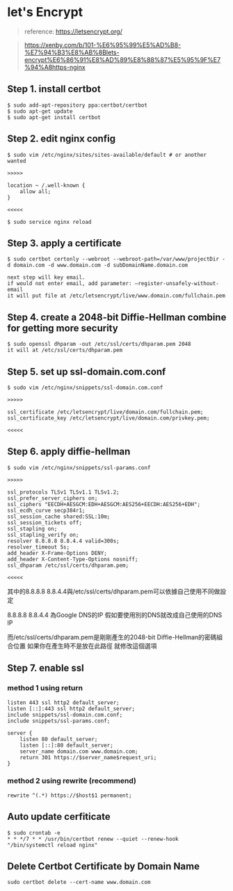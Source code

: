 # let's Encrypt
> reference: https://letsencrypt.org/

> https://xenby.com/b/101-%E6%95%99%E5%AD%B8-%E7%94%B3%E8%AB%8Blets-encrypt%E6%86%91%E8%AD%89%E8%88%87%E5%95%9F%E7%94%A8https-nginx

## Step 1. install certbot
```
$ sudo add-apt-repository ppa:certbot/certbot
$ sudo apt-get update
$ sudo apt-get install certbot
```

## Step 2. edit nginx config
```
$ sudo vim /etc/nginx/sites/sites-available/default # or another wanted

>>>>>

location ~ /.well-known {
	allow all;
}

<<<<<

$ sudo service nginx reload

```

## Step 3. apply a certificate
```
$ sudo certbot certonly --webroot --webroot-path=/var/www/projectDir -d domain.com -d www.domain.com -d subDomainName.domain.com

next step will key email.
if would not enter email, add parameter: –register-unsafely-without-email
it will put file at /etc/letsencrypt/live/www.domain.com/fullchain.pem
```

## Step 4. create a 2048-bit Diffie-Hellman combine for getting more security
```
$ sudo openssl dhparam -out /etc/ssl/certs/dhparam.pem 2048
it will at /etc/ssl/certs/dhparam.pem
```

## Step 5. set up ssl-domain.com.conf
```
$ sudo vim /etc/nginx/snippets/ssl-domain.com.conf

>>>>>

ssl_certificate /etc/letsencrypt/live/domain.com/fullchain.pem;
ssl_certificate_key /etc/letsencrypt/live/domain.com/privkey.pem;

<<<<<

```

## Step 6. apply diffie-hellman
```
$ sudo vim /etc/nginx/snippets/ssl-params.conf

>>>>>

ssl_protocols TLSv1 TLSv1.1 TLSv1.2;
ssl_prefer_server_ciphers on;
ssl_ciphers "EECDH+AESGCM:EDH+AESGCM:AES256+EECDH:AES256+EDH";
ssl_ecdh_curve secp384r1;
ssl_session_cache shared:SSL:10m;
ssl_session_tickets off;
ssl_stapling on;
ssl_stapling_verify on;
resolver 8.8.8.8 8.8.4.4 valid=300s;
resolver_timeout 5s;
add_header X-Frame-Options DENY;
add_header X-Content-Type-Options nosniff;
ssl_dhparam /etc/ssl/certs/dhparam.pem;

<<<<<

```
其中的8.8.8.8 8.8.4.4與/etc/ssl/certs/dhparam.pem可以依據自己使用不同做設定

8.8.8.8 8.8.4.4 為Google DNS的IP 假如要使用別的DNS就改成自己使用的DNS IP

而/etc/ssl/certs/dhparam.pem是剛剛產生的2048-bit Diffie-Hellman的密碼組合位置 如果你在產生時不是放在此路徑 就修改這個選項


## Step 7. enable ssl
### method 1 using return
```
listen 443 ssl http2 default_server;
listen [::]:443 ssl http2 default_server;
include snippets/ssl-domain.com.conf;
include snippets/ssl-params.conf;

server {
    listen 80 default_server;
    listen [::]:80 default_server;
    server_name domain.com www.domain.com;
    return 301 https://$server_name$request_uri;
}

```
### method 2 using rewrite (recommend)
```
rewrite ^(.*) https://$host$1 permanent;
```


## Auto update cerfiticate
```
$ sudo crontab -e
* * */7 * * /usr/bin/certbot renew --quiet --renew-hook "/bin/systemctl reload nginx"
```


## Delete Certbot Certificate by Domain Name
```
sudo certbot delete --cert-name www.domain.com
```




